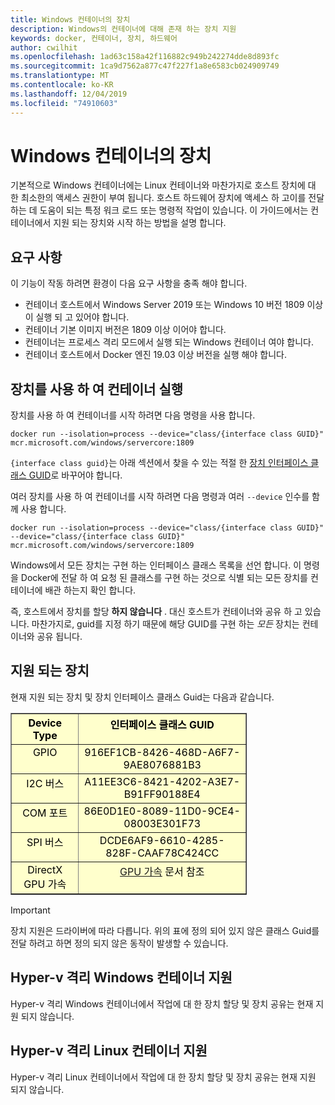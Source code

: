 ```yaml
---
title: Windows 컨테이너의 장치
description: Windows의 컨테이너에 대해 존재 하는 장치 지원
keywords: docker, 컨테이너, 장치, 하드웨어
author: cwilhit
ms.openlocfilehash: 1ad63c158a42f116882c949b242274dde8d893fc
ms.sourcegitcommit: 1ca9d7562a877c47f227f1a8e6583cb024909749
ms.translationtype: MT
ms.contentlocale: ko-KR
ms.lasthandoff: 12/04/2019
ms.locfileid: "74910603"
---
```

# <a name="devices-in-containers-on-windows"></a>Windows 컨테이너의 장치

기본적으로 Windows 컨테이너에는 Linux 컨테이너와 마찬가지로 호스트 장치에 대 한 최소한의 액세스 권한이 부여 됩니다. 호스트 하드웨어 장치에 액세스 하 고이를 전달 하는 데 도움이 되는 특정 워크 로드 또는 명령적 작업이 있습니다. 이 가이드에서는 컨테이너에서 지원 되는 장치와 시작 하는 방법을 설명 합니다.

## <a name="requirements"></a>요구 사항

이 기능이 작동 하려면 환경이 다음 요구 사항을 충족 해야 합니다.
- 컨테이너 호스트에서 Windows Server 2019 또는 Windows 10 버전 1809 이상이 실행 되 고 있어야 합니다.
- 컨테이너 기본 이미지 버전은 1809 이상 이어야 합니다.
- 컨테이너는 프로세스 격리 모드에서 실행 되는 Windows 컨테이너 여야 합니다.
- 컨테이너 호스트에서 Docker 엔진 19.03 이상 버전을 실행 해야 합니다.

## <a name="run-a-container-with-a-device"></a>장치를 사용 하 여 컨테이너 실행

장치를 사용 하 여 컨테이너를 시작 하려면 다음 명령을 사용 합니다.

```shell
docker run --isolation=process --device="class/{interface class GUID}" mcr.microsoft.com/windows/servercore:1809
```

`{interface class guid}`는 아래 섹션에서 찾을 수 있는 적절 한 [장치 인터페이스 클래스 GUID](https://docs.microsoft.com/windows-hardware/drivers/install/overview-of-device-interface-classes)로 바꾸어야 합니다.

여러 장치를 사용 하 여 컨테이너를 시작 하려면 다음 명령과 여러 `--device` 인수를 함께 사용 합니다.

```shell
docker run --isolation=process --device="class/{interface class GUID}" --device="class/{interface class GUID}" mcr.microsoft.com/windows/servercore:1809
```

Windows에서 모든 장치는 구현 하는 인터페이스 클래스 목록을 선언 합니다. 이 명령을 Docker에 전달 하 여 요청 된 클래스를 구현 하는 것으로 식별 되는 모든 장치를 컨테이너에 배관 하는지 확인 합니다.

즉, 호스트에서 장치를 할당 **하지 않습니다** . 대신 호스트가 컨테이너와 공유 하 고 있습니다. 마찬가지로, guid를 지정 하기 때문에 해당 GUID를 구현 하는 _모든_ 장치는 컨테이너와 공유 됩니다.

## <a name="what-devices-are-supported"></a>지원 되는 장치

현재 지원 되는 장치 및 장치 인터페이스 클래스 Guid는 다음과 같습니다.
  
<table border="1" style="background-color:FFFFCC;border-collapse:collapse;border:1px solid FFCC00;color:000000;width:75%" cellpadding="5" cellspacing="5">
<thead>
<tr valign="top">
<th><center>Device Type</center></th>
<th><center>인터페이스 클래스 GUID</center></th>
</tr>
</thead>
<tbody>
<tr valign="top">
<td><center>GPIO</center></td>
<td><center>916EF1CB-8426-468D-A6F7-9AE8076881B3</center></td>
</tr>
<tr valign="top">
<td><center>I2C 버스</center></td>
<td><center>A11EE3C6-8421-4202-A3E7-B91FF90188E4</center></td>
</tr>
<tr valign="top">
<td><center>COM 포트</center></td>
<td><center>86E0D1E0-8089-11D0-9CE4-08003E301F73</center></td>
</tr>
<tr valign="top">
<td><center>SPI 버스</center></td>
<td><center>DCDE6AF9-6610-4285-828F-CAAF78C424CC</center></td>
</tr>
<tr valign="top">
<td><center>DirectX GPU 가속</center></td>
<td><center><a href="https://docs.microsoft.com/virtualization/windowscontainers/deploy-containers/gpu-acceleration">GPU 가속</a> 문서 참조</center></td>
</tr>
</tbody>
</table>

> [!IMPORTANT]
> 장치 지원은 드라이버에 따라 다릅니다. 위의 표에 정의 되어 있지 않은 클래스 Guid를 전달 하려고 하면 정의 되지 않은 동작이 발생할 수 있습니다.

## <a name="hyper-v-isolated-windows-container-support"></a>Hyper-v 격리 Windows 컨테이너 지원

Hyper-v 격리 Windows 컨테이너에서 작업에 대 한 장치 할당 및 장치 공유는 현재 지원 되지 않습니다.

## <a name="hyper-v-isolated-linux-container-support"></a>Hyper-v 격리 Linux 컨테이너 지원

Hyper-v 격리 Linux 컨테이너에서 작업에 대 한 장치 할당 및 장치 공유는 현재 지원 되지 않습니다.

